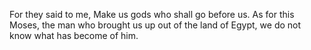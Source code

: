 For they said to me, Make us gods who shall go before us. As for this Moses, the man who brought us up out of the land of Egypt, we do not know what has become of him.
